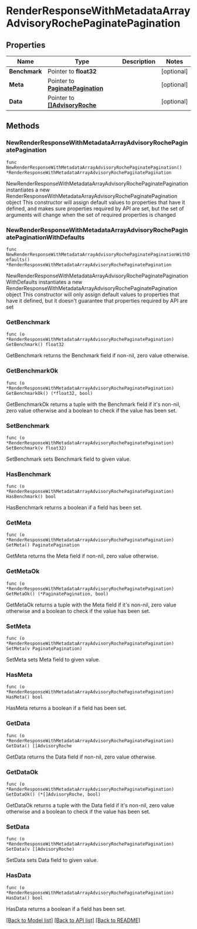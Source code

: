 # RenderResponseWithMetadataArrayAdvisoryRochePaginatePagination

## Properties

Name | Type | Description | Notes
------------ | ------------- | ------------- | -------------
**Benchmark** | Pointer to **float32** |  | [optional] 
**Meta** | Pointer to [**PaginatePagination**](PaginatePagination.md) |  | [optional] 
**Data** | Pointer to [**[]AdvisoryRoche**](AdvisoryRoche.md) |  | [optional] 

## Methods

### NewRenderResponseWithMetadataArrayAdvisoryRochePaginatePagination

`func NewRenderResponseWithMetadataArrayAdvisoryRochePaginatePagination() *RenderResponseWithMetadataArrayAdvisoryRochePaginatePagination`

NewRenderResponseWithMetadataArrayAdvisoryRochePaginatePagination instantiates a new RenderResponseWithMetadataArrayAdvisoryRochePaginatePagination object
This constructor will assign default values to properties that have it defined,
and makes sure properties required by API are set, but the set of arguments
will change when the set of required properties is changed

### NewRenderResponseWithMetadataArrayAdvisoryRochePaginatePaginationWithDefaults

`func NewRenderResponseWithMetadataArrayAdvisoryRochePaginatePaginationWithDefaults() *RenderResponseWithMetadataArrayAdvisoryRochePaginatePagination`

NewRenderResponseWithMetadataArrayAdvisoryRochePaginatePaginationWithDefaults instantiates a new RenderResponseWithMetadataArrayAdvisoryRochePaginatePagination object
This constructor will only assign default values to properties that have it defined,
but it doesn't guarantee that properties required by API are set

### GetBenchmark

`func (o *RenderResponseWithMetadataArrayAdvisoryRochePaginatePagination) GetBenchmark() float32`

GetBenchmark returns the Benchmark field if non-nil, zero value otherwise.

### GetBenchmarkOk

`func (o *RenderResponseWithMetadataArrayAdvisoryRochePaginatePagination) GetBenchmarkOk() (*float32, bool)`

GetBenchmarkOk returns a tuple with the Benchmark field if it's non-nil, zero value otherwise
and a boolean to check if the value has been set.

### SetBenchmark

`func (o *RenderResponseWithMetadataArrayAdvisoryRochePaginatePagination) SetBenchmark(v float32)`

SetBenchmark sets Benchmark field to given value.

### HasBenchmark

`func (o *RenderResponseWithMetadataArrayAdvisoryRochePaginatePagination) HasBenchmark() bool`

HasBenchmark returns a boolean if a field has been set.

### GetMeta

`func (o *RenderResponseWithMetadataArrayAdvisoryRochePaginatePagination) GetMeta() PaginatePagination`

GetMeta returns the Meta field if non-nil, zero value otherwise.

### GetMetaOk

`func (o *RenderResponseWithMetadataArrayAdvisoryRochePaginatePagination) GetMetaOk() (*PaginatePagination, bool)`

GetMetaOk returns a tuple with the Meta field if it's non-nil, zero value otherwise
and a boolean to check if the value has been set.

### SetMeta

`func (o *RenderResponseWithMetadataArrayAdvisoryRochePaginatePagination) SetMeta(v PaginatePagination)`

SetMeta sets Meta field to given value.

### HasMeta

`func (o *RenderResponseWithMetadataArrayAdvisoryRochePaginatePagination) HasMeta() bool`

HasMeta returns a boolean if a field has been set.

### GetData

`func (o *RenderResponseWithMetadataArrayAdvisoryRochePaginatePagination) GetData() []AdvisoryRoche`

GetData returns the Data field if non-nil, zero value otherwise.

### GetDataOk

`func (o *RenderResponseWithMetadataArrayAdvisoryRochePaginatePagination) GetDataOk() (*[]AdvisoryRoche, bool)`

GetDataOk returns a tuple with the Data field if it's non-nil, zero value otherwise
and a boolean to check if the value has been set.

### SetData

`func (o *RenderResponseWithMetadataArrayAdvisoryRochePaginatePagination) SetData(v []AdvisoryRoche)`

SetData sets Data field to given value.

### HasData

`func (o *RenderResponseWithMetadataArrayAdvisoryRochePaginatePagination) HasData() bool`

HasData returns a boolean if a field has been set.


[[Back to Model list]](../README.md#documentation-for-models) [[Back to API list]](../README.md#documentation-for-api-endpoints) [[Back to README]](../README.md)


